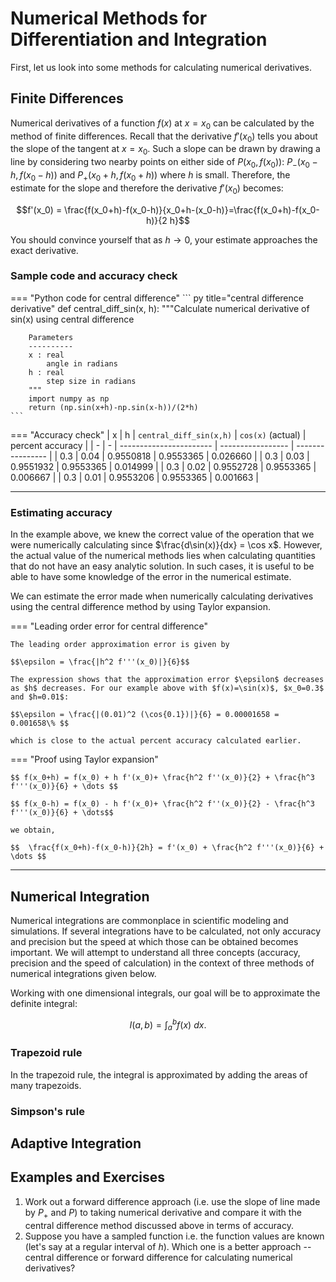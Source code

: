 # Numerical Methods for Differentiation and Integration

First, let us look into some methods for calculating numerical derivatives.

## Finite Differences

Numerical derivatives of a function $f(x)$ at $x=x_0$ can be calculated by the method of finite differences. Recall that the derivative $f'(x_0)$ tells you about the slope of the tangent at $x=x_0$. Such a slope can be drawn by drawing a line by considering two nearby points on either side of $P(x_0, f(x_0))$: $P_-(x_0-h, f(x_0-h))$ and $P_+(x_0+h, f(x_0+h))$ where $h$ is small. Therefore, the estimate for the slope and therefore the derivative $f'(x_0)$ becomes:

$$f'(x_0) = \frac{f(x_0+h)-f(x_0-h)}{x_0+h-(x_0-h)}=\frac{f(x_0+h)-f(x_0-h)}{2 h}$$

You should convince yourself that as $h\rightarrow 0$, your estimate approaches the exact derivative.

### Sample code and accuracy check

=== "Python code for central difference"
    ``` py title="central difference derivative"
    def central_diff_sin(x, h):
        """Calculate numerical derivative of sin(x) using central difference

        Parameters
        ----------
        x : real
            angle in radians
        h : real
            step size in radians
        """
        import numpy as np
        return (np.sin(x+h)-np.sin(x-h))/(2*h)
    ```

=== "Accuracy check"
    | x | h | `central_diff_sin(x,h)` | `cos(x)` (actual) | percent accuracy |
    | - | - | ----------------------- | ----------------- | ---------------- |
    | 0.3 | 0.04 | 0.9550818 | 0.9553365 | 0.026660 |
    | 0.3 | 0.03 | 0.9551932 | 0.9553365 | 0.014999 |
    | 0.3 | 0.02 | 0.9552728 | 0.9553365 | 0.006667 |
    | 0.3 | 0.01 | 0.9553206 | 0.9553365 | 0.001663 |

<div id="canvas-holder">

</div>

<script src="centraldiff.js">

</script>

---

### Estimating accuracy

In the example above, we knew the correct value of the operation that we were numerically calculating since $\frac{d\sin(x)}{dx} = \cos x$. However, the actual value of the numerical methods lies when calculating quantities that do not have an easy analytic solution. In such cases, it is useful to be able to have some knowledge of the error in the numerical estimate. 

We can estimate the error made when numerically calculating derivatives using the central difference method by using Taylor expansion. 

=== "Leading order error for central difference"

    The leading order approximation error is given by 
    
    $$\epsilon = \frac{|h^2 f'''(x_0)|}{6}$$
    
    The expression shows that the approximation error $\epsilon$ decreases as $h$ decreases. For our example above with $f(x)=\sin(x)$, $x_0=0.3$ and $h=0.01$:
    
    $$\epsilon = \frac{|(0.01)^2 (\cos{0.1})|}{6} = 0.00001658 = 0.001658\% $$
    
    which is close to the actual percent accuracy calculated earlier.

=== "Proof using Taylor expansion"

    $$ f(x_0+h) = f(x_0) + h f'(x_0)+ \frac{h^2 f''(x_0)}{2} + \frac{h^3 f'''(x_0)}{6} + \dots $$
    
    $$ f(x_0-h) = f(x_0) - h f'(x_0)+ \frac{h^2 f''(x_0)}{2} - \frac{h^3 f'''(x_0)}{6} + \dots$$
    
    we obtain,
    
    $$  \frac{f(x_0+h)-f(x_0-h)}{2h} = f'(x_0) + \frac{h^2 f'''(x_0)}{6} + \dots $$

---

## Numerical Integration

Numerical integrations are commonplace in scientific modeling and simulations. If several integrations have to be calculated, not only accuracy and precision but the speed at which those can be obtained becomes important. We will attempt to understand all three concepts (accuracy, precision and the speed of calculation) in the context of three methods of numerical integrations given below.

Working with one dimensional integrals, our goal will be to approximate the definite integral:

$$ I(a, b) = \int_a^b f(x)\ dx. $$

### Trapezoid rule

In the trapezoid rule, the integral is approximated by adding the areas of many trapezoids.

### Simpson's rule

## Adaptive Integration

## Examples and Exercises

1. Work out a forward difference approach (i.e. use the slope of line made by $P_+$ and $P$) to taking numerical derivative and compare it with the central difference method discussed above in terms of accuracy.
2. Suppose you have a sampled function i.e. the function values are known (let's say at a regular interval of $h$). Which one is a better approach -- central difference or forward difference for calculating numerical derivatives?

